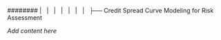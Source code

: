 ######## |   |   |   |   |   |   |   ├── Credit Spread Curve Modeling for Risk Assessment

*Add content here*
